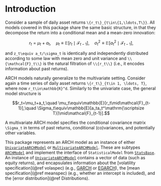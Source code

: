 # Introduction
Consider a sample of daily asset returns ``\{r_t\}_{t\in\{1,\ldots,T\}}``. All models covered in this package share the same basic structure, in that they decompose the return into a conditional mean and a mean-zero innovation:
```math
r_t=\mu_t+a_t,\quad \mu_t\equiv\mathbb{E}[r_t\mid\mathcal{F}_{t-1}],\quad \sigma_t^2\equiv\mathbb{E}[a_t^2\mid\mathcal{F}_{t-1}],
```
and ``z_t\equiv a_t/\sigma_t`` is identically and independently distributed according to some law with mean zero and unit variance and ``\\{\mathcal{F}_t\\}`` is the natural filtration of ``\\{r_t\\}`` (i.e., it encodes information about past returns).


ARCH models naturally generalize to the multivariate setting. Consider again a time series of daily asset returns ``\{r_t\}_{t\in 1, \ldots, T}``, where now  ``r_t\in\mathbb{R}^d``. Similarly to the univariate case, the general model structure is

```math
r_t=\mu_t+a_t,\quad \mu_t\equiv\mathbb{E}[r_t\mid\mathcal{F}_{t-1}],\quad \Sigma_t\equiv\mathbb{E}[a_ta_t^\mathrm{\scriptsize T}]\mid\mathcal{F}_{t-1}].
```

A multivariate ARCH model specifies the conditional covariance matrix ``\Sigma_t`` in terms of past returns, conditional (co)variances, and potentially other variables.


This package represents an ARCH model as an instance of either [`UnivariateARCHModel`](@ref) or [`MultivariateARCHModel`](@ref). These are subtypes [`ARCHModel`](@ref) and implement the interface of `StatisticalModel` from [`StatsBase`](http://juliastats.github.io/StatsBase.jl/stable/statmodels.html). An instance of [`UnivariateARCHModel`](@ref) contains a vector of data (such as equity returns), and encapsulates information about the [volatility specification](@ref volaspec) (e.g., [GARCH](@ref) or [EGARCH](@ref)), the [mean specification](@ref meanspec) (e.g., whether an intercept is included), and the [error distribution](@ref Distributions). 
